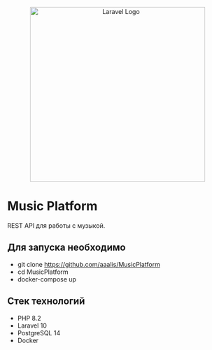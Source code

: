 <p align="center"><a href="https://laravel.com" target="_blank"><img src="https://raw.githubusercontent.com/laravel/art/master/logo-lockup/5%20SVG/2%20CMYK/1%20Full%20Color/laravel-logolockup-cmyk-red.svg" width="400" alt="Laravel Logo"></a></p>

# Music Platform
REST API для работы с музыкой.

## Для запуска необходимо

- git clone https://github.com/aaalis/MusicPlatform
- cd MusicPlatform
- docker-compose up

## Стек технологий

- PHP 8.2
- Laravel 10
- PostgreSQL 14
- Docker
